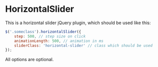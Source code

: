 HorizontalSlider
================

This is a horizontal slider jQuery plugin, which should be used like this:


```javascript
$('.someclass').horizontalSlider({
	step: 500, // step size on click
	animationLength: 500, // animation in ms
	sliderClass: 'horizontal-slider' // class which should be used
});
```

All options are optional. 
